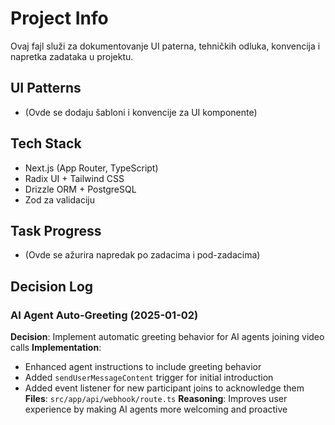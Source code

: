 # Project Info

Ovaj fajl služi za dokumentovanje UI paterna, tehničkih odluka, konvencija i napretka zadataka u
projektu.

## UI Patterns

- (Ovde se dodaju šabloni i konvencije za UI komponente)

## Tech Stack

- Next.js (App Router, TypeScript)
- Radix UI + Tailwind CSS
- Drizzle ORM + PostgreSQL
- Zod za validaciju

## Task Progress

- (Ovde se ažurira napredak po zadacima i pod-zadacima)

## Decision Log

### AI Agent Auto-Greeting (2025-01-02)

**Decision**: Implement automatic greeting behavior for AI agents joining video calls
**Implementation**:

- Enhanced agent instructions to include greeting behavior
- Added `sendUserMessageContent` trigger for initial introduction
- Added event listener for new participant joins to acknowledge them **Files**:
  `src/app/api/webhook/route.ts` **Reasoning**: Improves user experience by making AI agents more
  welcoming and proactive
